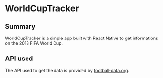 # WorldCupTracker

## Summary

WorldCupTracker is a simple app built with React Native to get informations on the 2018 FIFA World Cup.

## API used

The API used to get the data is provided by [football-data.org](https://www.football-data.org/).
